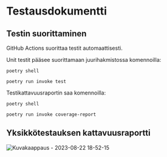 # Testausdokumentti

## Testin suorittaminen
GitHub Actions suorittaa testit automaattisesti. 

Unit testit pääsee suorittamaan juurihakmistossa komennoilla:
```
poetry shell
```
```
poetry run invoke test
```

Testikattavuusraportin saa komennoilla:
```
poetry shell
```
```
poetry run invoke coverage-report
```

## Yksikkötestauksen kattavuusraportti
![Kuvakaappaus - 2023-08-22 18-52-15](https://github.com/Mimi-ctrl/TiraLabra/assets/56686737/7cb24064-6b48-4249-bece-a53d3035277e)
